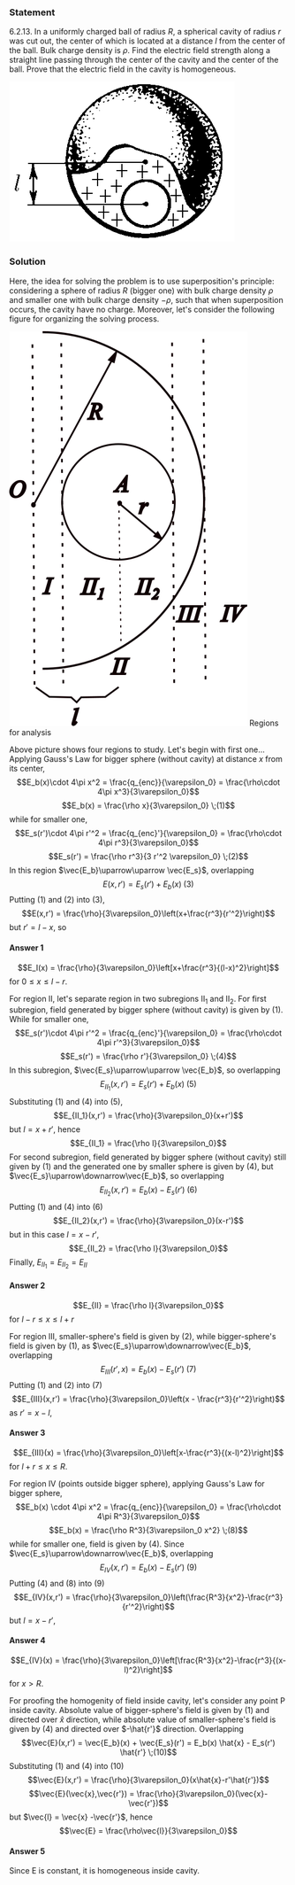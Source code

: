 ###  Statement 

$6.2.13.$ In a uniformly charged ball of radius $R$, a spherical cavity of radius $r$ was cut out, the center of which is located at a distance $l$ from the center of the ball. Bulk charge density is $\rho$. Find the electric field strength along a straight line passing through the center of the cavity and the center of the ball. Prove that the electric field in the cavity is homogeneous. 

![ For problem $6.2.13$ |408x289, 59%](../../img/6.2.13/statement.png)

### Solution

Here, the idea for solving the problem is to use superposition's principle: considering a sphere of radius $R$ (bigger one) with bulk charge density $\rho$ and smaller one with bulk charge density $-\rho$, such that when superposition occurs, the cavity have no charge. Moreover, let's consider the following figure for organizing the solving process. 

![ Regions for analysis |431x713, 34%](../../img/6.2.13/analysis.png)  Regions for analysis 

Above picture shows four regions to study. Let's begin with first one... Applying Gauss's Law for bigger sphere (without cavity) at distance $x$ from its center, $$E_b(x)\cdot 4\pi x^2 = \frac{q_{enc}}{\varepsilon_0} = \frac{\rho\cdot 4\pi x^3}{3\varepsilon_0}$$ $$E_b(x) = \frac{\rho x}{3\varepsilon_0} \;(1)$$ while for smaller one, $$E_s(r')\cdot 4\pi r'^2 = \frac{q_{enc}'}{\varepsilon_0} = \frac{\rho\cdot 4\pi r^3}{3\varepsilon_0}$$ $$E_s(r') = \frac{\rho r^3}{3 r'^2 \varepsilon_0} \;(2)$$ In this region $\vec{E_b}\uparrow\uparrow \vec{E_s}$, overlapping $$E(x,r') = E_s(r') + E_b(x) \;(3)$$ Putting (1) and (2) into (3), $$E(x,r') = \frac{\rho}{3\varepsilon_0}\left(x+\frac{r^3}{r'^2}\right)$$ but $r' = l-x$, so 

#### Answer 1

$$E_I(x) = \frac{\rho}{3\varepsilon_0}\left[x+\frac{r^3}{(l-x)^2}\right]$$ for $0\leq x\leq l-r$. 

For region II, let's separate region in two subregions II$_1$ and II$_2$. For first subregion, field generated by bigger sphere (without cavity) is given by (1). While for smaller one, $$E_s(r')\cdot 4\pi r'^2 = \frac{q_{enc}'}{\varepsilon_0} = \frac{\rho\cdot 4\pi r'^3}{3\varepsilon_0}$$ $$E_s(r') = \frac{\rho r'}{3\varepsilon_0} \;(4)$$ In this subregion, $\vec{E_s}\uparrow\uparrow \vec{E_b}$, so overlapping $$E_{II_1}(x,r') = E_s(r') + E_b(x) \;(5)$$ Substituting (1) and (4) into (5), $$E_{II_1}(x,r') = \frac{\rho}{3\varepsilon_0}(x+r')$$ but $l=x+r'$, hence $$E_{II_1} = \frac{\rho l}{3\varepsilon_0}$$ For second subregion, field generated by bigger sphere (without cavity) still given by (1) and the generated one by smaller sphere is given by (4), but $\vec{E_s}\uparrow\downarrow\vec{E_b}$, so overlapping $$E_{II_2}(x,r') = E_b(x) - E_s(r') \;(6)$$ Putting (1) and (4) into (6) $$E_{II_2}(x,r') = \frac{\rho}{3\varepsilon_0}(x-r')$$ but in this case $l = x-r'$, $$E_{II_2} = \frac{\rho l}{3\varepsilon_0}$$ Finally, $E_{II_1} = E_{II_2} = E_{II}$ 

#### Answer 2

$$E_{II} = \frac{\rho l}{3\varepsilon_0}$$ for $l-r\leq x \leq l+r$ 

For region III, smaller-sphere's field is given by (2), while bigger-sphere's field is given by (1), as $\vec{E_s}\uparrow\downarrow\vec{E_b}$, overlapping $$E_{III}(r',x) = E_b(x) - E_s(r') \;(7)$$ Putting (1) and (2) into (7) $$E_{III}(x,r') = \frac{\rho}{3\varepsilon_0}\left(x - \frac{r^3}{r'^2}\right)$$ as $r' = x-l$, 

#### Answer 3

$$E_{III}(x) = \frac{\rho}{3\varepsilon_0}\left[x-\frac{r^3}{(x-l)^2}\right]$$ for $l+r \leq x \leq R$. 

For region IV (points outside bigger sphere), applying Gauss's Law for bigger sphere, $$E_b(x) \cdot 4\pi x^2 = \frac{q_{enc}}{\varepsilon_0} = \frac{\rho\cdot 4\pi R^3}{3\varepsilon_0}$$ $$E_b(x) = \frac{\rho R^3}{3\varepsilon_0 x^2} \;(8)$$ while for smaller one, field is given by (4). Since $\vec{E_s}\uparrow\downarrow\vec{E_b}$, overlapping $$E_{IV}(x,r') = E_b(x) - E_s(r') \;(9)$$ Putting (4) and (8) into (9) $$E_{IV}(x,r') = \frac{\rho}{3\varepsilon_0}\left(\frac{R^3}{x^2}-\frac{r^3}{r'^2}\right)$$ but $l = x-r'$, 

#### Answer 4

$$E_{IV}(x) = \frac{\rho}{3\varepsilon_0}\left[\frac{R^3}{x^2}-\frac{r^3}{(x-l)^2}\right]$$ for $x > R$. 

For proofing the homogenity of field inside cavity, let's consider any point P inside cavity. Absolute value of bigger-sphere's field is given by (1) and directed over $\hat{x}$ direction, while absolute value of smaller-sphere's field is given by (4) and directed over $-\hat{r'}$ direction. Overlapping $$\vec{E}(x,r') = \vec{E_b}(x) + \vec{E_s}(r') = E_b(x) \hat{x} - E_s(r') \hat{r'} \;(10)$$ Substituting (1) and (4) into (10) $$\vec{E}(x,r') = \frac{\rho}{3\varepsilon_0}(x\hat{x}-r'\hat{r'})$$ $$\vec{E}(\vec{x},\vec{r'}) = \frac{\rho}{3\varepsilon_0}(\vec{x}-\vec{r'})$$ but $\vec{l} = \vec{x} -\vec{r'}$, hence $$\vec{E} = \frac{\rho\vec{l}}{3\varepsilon_0}$$ 

#### Answer 5

Since E is constant, it is homogeneous inside cavity. 
